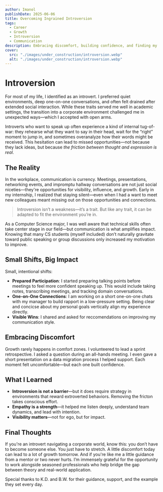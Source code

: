 ```yaml
---
author: Imanol
publishDate: 2025-06-06
title: Overcoming Ingrained Introversion
tags:
  - Career
  - Growth
  - Introversion
  - Communication
description: Embracing discomfort, building confidence, and finding my voice.
cover:
  src: "./images/under_construction/introversion.webp"
  alt: "./images/under_construction/introversion.webp"
---
```


# Introversion

For most of my life, I identified as an introvert. I preferred quiet environments, deep one-on-one conversations, and often felt drained after extended social interaction. While these traits served me well in academic settings, the transition into a corporate environment challenged me in unexpected ways—which I accepted with open arms.

Introverts who want to speak up often experience a kind of internal tug-of-war: they rehearse what they want to say in their head, wait for the “right” moment to jump in, and sometimes overanalyze how their words might be received. This hesitation can lead to missed opportunities—not because they lack ideas, but because *the friction between thought and expression is real*.

## The Reality

In the workplace, communication is currency. Meetings, presentations, networking events, and impromptu hallway conversations are not just social niceties—they're opportunities for visibility, influence, and growth. Early in my internship, I realized that staying silent—even when I had a want to meet new colleagues meant missing out on those opportunities and connections.

> Introversion isn’t a weakness—it’s a trait. But like any trait, it can be adapted to fit the environment you’re in.

As a Computer Science major, I was well aware that technical skills often take center stage in our field—but communication is what amplifies impact. Knowing that many CS students (myself included) don’t naturally gravitate toward public speaking or group discussions only increased my motivation to improve.


## Small Shifts, Big Impact

Small, intentional shifts:

- **Prepared Participation**: I started preparing talking points before meetings to feel more confident speaking up. This would include taking notes, transcribing meetings, and tracking domain conversations.
- **One-on-One Connections**: I am working on a short one-on-one chats with my manager to build rapport in a low-pressure setting. Being clear and concicse about my personal goals vertically align my experience directly.
- **Visible Wins**: I shared and asked for reccomendations on improving my communication style.

## Embracing Discomfort

Growth rarely happens in comfort zones. I volunteered to lead a sprint retrospective. I asked a question during an all-hands meeting. I even gave a short presentation on a data migration process I helped support. Each moment felt uncomfortable—but each one built confidence.

## What I Learned

- **Introversion is not a barrier**—but it does require strategy in environments that reward extroverted behaviors. Removing the fricton takes conscious effort.
- **Empathy is a strength**—it helped me listen deeply, understand team dynamics, and lead with intention.
- **Visibility matters**—not for ego, but for impact.

## Final Thoughts

If you're an introvert navigating a corporate world, know this: you don’t have to become someone else. You just have to stretch. A little discomfort today can lead to a lot of growth tomorrow. And if you're like me a little guidance from a mentor or two never hurts. I’m immensely grateful for the opportunity to work alongside seasoned professionals who help bridge the gap between theory and real-world application.

Special thanks to K.D. and B.W. for their guidance, support, and the example they set every day.
